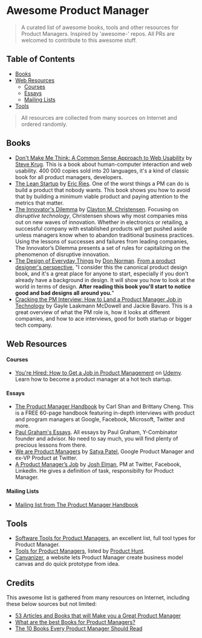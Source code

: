 Awesome Product Manager
======================
> A curated list of awesome books, tools and other resources for Product Managers. Inspired by 'awesome-' repos. All PRs are welcomed to contribute to this awesome stuff.

<!---
[]()
-->

## Table of Contents
- [Books](#books) 
- [Web Resources](#web-resource)
	- [Courses](#courses)
	- [Essays](#essays)
	- [Mailing Lists](#mailing-lists)
- [Tools](#tools)

> All resources are collected from many sources on Internet and ordered randomly.

## Books
- [Don't Make Me Think: A Common Sense Approach to Web Usability](http://www.amazon.com/Dont-Make-Me-Think-Usability/dp/0321344758) by [Steve Krug](http://www.sensible.com/). This is a book about human-computer interaction and web usability. 400 000 copies sold into 20 languages, it's a kind of classic book for all product managers, developers.
- [The Lean Startup](http://www.amazon.com/gp/product/B004J4XGN6/ref=as_li_ss_tl?ie=UTF8&camp=1789&creative=390957&creativeASIN=B004J4XGN6&linkCode=as2&tag=theartofproma-20) by [Eric Ries](https://twitter.com/ericries). One of the worst things a PM can do is build a product that nobody wants.  This book shows you how to avoid that by building a minimum viable product and paying attention to the metrics that matter.
- [The Innovator's Dilemma](http://www.amazon.com/gp/product/0062060244/ref=as_li_ss_tl?ie=UTF8&camp=1789&creative=390957&creativeASIN=0062060244&linkCode=as2&tag=httpstwit071f-20) by [Clayton M. Christensen](http://www.claytonchristensen.com/). Focusing on _disruptive technology_, Christensen shows why most companies miss out on new waves of innovation. Whether in electronics or retailing, a successful company with established products will get pushed aside unless managers know when to abandon traditional business practices. Using the lessons of successes and failures from leading companies, The Innovator’s Dilemma presents a set of rules for capitalizing on the phenomenon of disruptive innovation.
- [The Design of Everyday Things](http://www.amazon.com/gp/product/B00E257T6C/ref=as_li_ss_tl?ie=UTF8&camp=1789&creative=390957&creativeASIN=B00E257T6C&linkCode=as2&tag=theartofproma-20) by [Don Norman](http://www.jnd.org/). [From a product designer's perspective](http://pmblog.quora.com/The-10-Books-Every-Product-Manager-Should-Read), "I consider this the canonical product design book, and it's a great place for anyone to start, especially if you don't already have a background in design. It will show you how to look at the world in terms of design. **After reading this book you'll start to notice good and bad designs all around you.**"
- [Cracking the PM Interview: How to Land a Product Manager Job in Technology](http://www.amazon.com/gp/product/0984782818/ref=as_li_tf_tl?ie=UTF8&camp=1789&creative=9325&creativeASIN=0984782818&linkCode=as2&tag=carshaperweb-20) by Gayle Laakmann McDowell and Jackie Bavaro. This is a great overview of what the PM role is, how it looks at different companies, and how to ace interviews, good for both startup or bigger tech company.

<!--
- [Business Model Generation]().
- [Getting Things Done]()
-->

## Web Resources
#### Courses
- [You're Hired: How to Get a Job in Product Management](https://www.udemy.com/how-to-get-a-job-in-product-management/) on [Udemy](https://www.udemy.com). Learn how to become a product manager at a hot tech startup.

#### Essays
- [The Product Manager Handbook](http://thepmhandbook.com/) by Carl Shan and Brittany Cheng. This is a FREE 60-page handbook featuring in-depth interviews with product and program managers at Google, Facebook, Microsoft, Twitter and more.
- [Paul Graham's Essays](http://www.paulgraham.com/articles.html). All essays by Paul Graham, Y-Combinator founder and advisor. No need to say much, you will find plenty of precious lessons from there.
- [We are Product Managers](http://venturegeneratedcontent.com/2013/07/11/we-are-product-managers/?utm_source=buffer&utm_campaign=Buffer&utm_content=bufferaceac&utm_medium=twitter) by [Satya Patel](https://twitter.com/satyap), Google Product Manager and ex-VP Product at Twitter.
- [A Product Manager’s Job](https://medium.com/@joshelman/a-product-managers-job-63c09a43d0ec) by [Josh Elman](https://medium.com/@joshelman), PM at Twitter, Facebook, LinkedIn. He gives a definition of task, responsibilty for Product Manager.

#### Mailing Lists
- [Mailing list from The Product Manager Handbook](http://us7.campaign-archive1.com/home/?u=2d088a4a12d4882e575ba320a&id=990d67eb21)

## Tools
- [Software Tools for Product Managers](http://www.brainmates.com.au/industry-links/software-tools-for-product-managers), an excellent list, full tool types for Product Manager.
- [Tools for Product Managers](https://www.producthunt.com/e/tools-for-product-managers), listed by [Product Hunt](https://www.producthunt.com/).
- [Canvanizer](https://canvanizer.com/), a website lets Product Manager create business model canvas and do quick prototype from idea.


## Credits
This awesome list is gathered from many resources on Internet, including these below sources but not limited:
- [53 Articles and Books that will Make you a Great Product Manager](https://medium.com/@noah_weiss/50-articles-and-books-that-will-make-you-a-great-product-manager-aad5babee2f7)
- [What are the best Books for Product Managers?](http://www.quora.com/What-are-the-best-Books-for-Product-Managers)
- [The 10 Books Every Product Manager Should Read](http://pmblog.quora.com/The-10-Books-Every-Product-Manager-Should-Read)







<!---
[]()
-->
